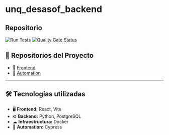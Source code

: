 # unq_desasof_backend

##  Repositorio
[![Run Tests](https://github.com/JuanIgnGarcia/unq_desasof_backend/actions/workflows/Pipeline.yml/badge.svg)](https://github.com/JuanIgnGarcia/unq_desasof_backend/actions/workflows/Pipeline.yml)
[![Quality Gate Status](https://sonarcloud.io/api/project_badges/measure?project=JuanIgnGarcia_unq_desasof_backend&metric=alert_status)](https://sonarcloud.io/summary/new_code?id=JuanIgnGarcia_unq_desasof_backend)

## 📌 Repositorios del Proyecto
- 🔹 [Frontend](https://github.com/JuanIgnGarcia/unq_desasof_frontend)
- 🔹 [Automation](https://github.com/Pestigirioso/unq_desasof_automation)

---

## 🛠 Tecnologías utilizadas

- 🖥 **Frontend:** React, Vite
- ⚙ **Backend:** Python, PostgreSQL
- ☁ **Infraestructura:** Docker
- 🤖 **Automation:** Cypress
